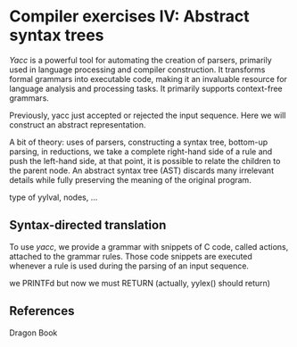 # Compiler exercises IV: Abstract syntax trees

_Yacc_ is a powerful tool for automating the creation of parsers, primarily used in language processing and compiler construction. It transforms formal grammars into executable code, making it an invaluable resource for language analysis and processing tasks. It primarily supports context-free grammars.

Previously, yacc just accepted or rejected the input sequence. Here we will construct an abstract representation.

A bit of theory: uses of parsers, constructing a syntax tree, bottom-up parsing, in reductions, we take a complete right-hand side of a rule and push the left-hand side, at that point, it is possible to relate the children to the parent node. An abstract syntax tree (AST) discards many irrelevant details while fully preserving the meaning of the original program.

type of yylval, nodes, ...

## Syntax-directed translation

To use _yacc_, we provide a grammar with snippets of C code, called actions, attached to the grammar rules. Those code snippets are executed whenever a rule is used during the parsing of an input sequence.

we PRINTFd but now we must RETURN (actually, yylex() should return)

## References

Dragon Book
